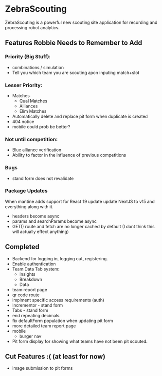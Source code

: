 # ZebraScouting

ZebraScouting is a powerful new scouting site application for recording and processing robot analytics.

## Features Robbie Needs to Remember to Add

### Priority (Big Stuff):

* combinations / simulation
* Tell you which team you are scouting apon inputing match+slot

### Lesser Priority:

* Matches
  * Qual Matches
  * Alliances
  * Elim Matches
* Automatically delete and replace pit form when duplicate is created
* 404 notice
* mobile could prob be better?

### Not until competition:

* Blue alliance verification
* Ability to factor in the influence of previous competitions

### Bugs

* stand form does not revalidate

### Package Updates

When mantine adds support for React 19 update update NextJS to v15 and everything along with it.
* headers become async
* params and searchParams become async
* GET() route and fetch are no longer cached by default (I dont think this will actually effect anything)

## Completed

* Backend for logging in, logging out, registering.
* Enable authentication
* Team Data Tab system:
  * Insights
  * Breakdown
  * Data
* team report page
* qr code route
* implment specific access requirements (auth)
* Incrementor - stand form
* Tabs - stand form
* end repeating decimals
* fix defaultForm population when updating pit form
* more detailed team report page
* mobile
  * burger nav
* Pit form display for showing what teams have not been pit scouted.

## Cut Features :( (at least for now)

* image submission to pit forms
